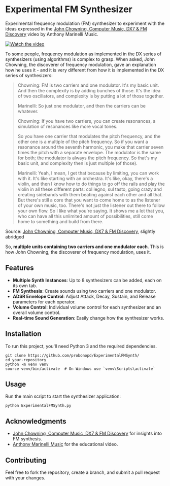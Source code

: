 # Experimental FM Synthesizer

Experimental frequency modulation (FM) synthesizer to experiment with the ideas expressed in the [John Chowning, Computer Music, DX7 & FM Discovery](https://www.youtube.com/watch?v=Mu8lHX-xuSg) video by Anthony Marinelli Music.

[![Watch the video](https://img.youtube.com/vi/Mu8lHX-xuSg/0.jpg)](https://www.youtube.com/watch?v=Mu8lHX-xuSg)

To some people, frequency modulation as implemented in the DX series of synthesizers (using algorithms) is complex to grasp. When asked, John Chowning, the discoverer of frequency modulation, gave an explanation how he uses it - and it is very different from how it is implemented in the DX series of synthesizers:

> Chowning: FM is two carriers and one modulator. It's my basic unit. And then the complexity is by adding bunches of those. It's the idea of two oscillators, and complexity is by putting a lot of those together. 
> 
> Marinelli: So just one modulator, and then the carriers can be whatever. 
> 
> Chowning: If you have two carriers, you can create resonances, a simulation of resonances like more vocal tones.
> 
> So you have one carrier that modulates the pitch frequency, and the other one is a multiple of the pitch frequency. So if you want a resonance around the seventh harmonic, you make that carrier seven times the pitch with a separate envelope. The modulator is the same for both; the modulator is always the pitch frequency. So that's my basic unit, and complexity then is just multiple (of those).
> 
> Marinelli: Yeah, I mean, I get that because by limiting, you can work with it. It's like starting with an orchestra. It's like, okay, there's a violin, and then I know how to do things to go off the rails and play the violin in all these different parts: col legno, sul tasto, going crazy and creating sidebands with them beating against each other and all that. But there's still a core that you want to come home to as the listener of your own music, too. There's not just the listener out there to follow your own flow. So I like what you're saying. It shows me a lot that you, who can have all this unlimited amount of possibilities, still come home to something and build from there.

Source: [John Chowning, Computer Music, DX7 & FM Discovery](https://www.youtube.com/watch?v=Mu8lHX-xuSg), slightly abridged

So, **multiple units containing two carriers and one modulator each**. This is how John Chowning, the discoverer of frequency modulation, uses it.

## Features

- **Multiple Synth Instances**: Up to 8 synthesizers can be added, each on its own tab.
- **FM Synthesis**: Create sounds using two carriers and one modulator.
- **ADSR Envelope Control**: Adjust Attack, Decay, Sustain, and Release parameters for each operator.
- **Volume Control**: Individual volume control for each synthesizer and an overall volume control.
- **Real-time Sound Generation**: Easily change how the synthesizer works.

## Installation

To run this project, you'll need Python 3 and the required dependencies. 

```
git clone https://github.com/probonopd/ExperimentalFMSynth/
cd your-repository
python -m venv venv
source venv/bin/activate  # On Windows use `venv\Scripts\activate`
```

## Usage

Run the main script to start the synthesizer application:

```
python ExperimentalFMSynth.py
```

## Acknowledgments

- [John Chowning, Computer Music, DX7 & FM Discovery](https://www.youtube.com/watch?v=Mu8lHX-xuSg) for insights into FM synthesis.
- [Anthony Marinelli Music](https://www.youtube.com/watch?v=Mu8lHX-xuSg) for the educational video.

## Contributing

Feel free to fork the repository, create a branch, and submit a pull request with your changes.
